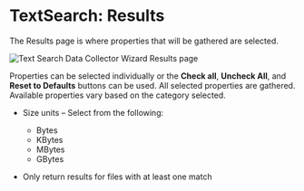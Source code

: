 # TextSearch: Results

The Results page is where properties that will be gathered are selected.

![Text Search Data Collector Wizard Results page](/img/versioned_docs/accessanalyzer_11.6/accessanalyzer/admin/datacollector/adinventory/results.webp)

Properties can be selected individually or the **Check all**, **Uncheck All**, and **Reset to
Defaults** buttons can be used. All selected properties are gathered. Available properties vary
based on the category selected.

- Size units – Select from the following:

    - Bytes
    - KBytes
    - MBytes
    - GBytes

- Only return results for files with at least one match
